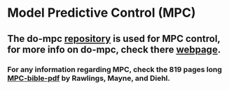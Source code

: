 # Model Predictive Control (MPC)

## The do-mpc [repository](https://github.com/do-mpc/do-mpc) is used for MPC control, for more info on do-mpc, check there [webpage](https://www.do-mpc.com/en/latest/).

### For any information regarding MPC, check the 819 pages long [MPC-bible-pdf](https://sites.engineering.ucsb.edu/~jbraw/mpc/MPC-book-2nd-edition-3rd-printing.pdf) by Rawlings, Mayne, and Diehl.




